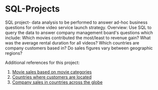 # SQL-Projects
SQL project- data analysis to be performed to answer ad-hoc business questions for online video service launch strategy. 
Overview:
Use SQL to query the data to answer company management board's questions which include:
Which movies contributed the most/least to revenue gain?
What was the average rental duration for all videos?
Which countries are company customers based in?
Do sales figures vary between geographic regions?

Additional references for this project:
1. [Movie sales based on movie categories](https://public.tableau.com/app/profile/kate.pan1810/viz/MovieCategorySale/CategorySale)
2. [Countries where customers are located](https://public.tableau.com/app/profile/kate.pan1810/viz/CustomersRegions/TotalCustomers)
3. [Company sales in countries across the globe](https://public.tableau.com/app/profile/kate.pan1810/viz/SalesRegions_16926349547160/CountrySale)
   

